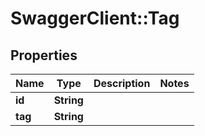 # SwaggerClient::Tag

## Properties
Name | Type | Description | Notes
------------ | ------------- | ------------- | -------------
**id** | **String** |  | 
**tag** | **String** |  | 


